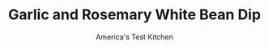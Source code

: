 ---
layout: ../../layouts/MarkdownPostLayout.astro
title: Garlic and Rosemary White Bean Dip
author: America's Test Kitchen
pubDate: 2023-03-15
description: "What are the secrets to transforming a can of humble white beans into an elegant appetizer? The food processor and some key mix-ins."
image_url: https://res.cloudinary.com/hksqkdlah/image/upload/ar_1:1,c_fill,dpr_2.0,f_auto,fl_lossy.progressive.strip_profile,g_faces:auto,q_auto:low,w_344/33934_sfs-white-bean-dip-29
tags: ["Appetizers","Beans","Sauces"]
calories: 970
protein: 6
carbohydrates: 18
fats: 
fiber: 4
ingredients: ["1 (15-ounce) can, cannellini beans, rinsed","1/4 cup, extra-virgin olive oil","2 tablespoons, water","2 teaspoons, lemon juice","1 teaspoon, minced fresh rosemary","1 small, garlic clove, minced","1/4 teaspoon, table salt","1/4 teaspoon, black pepper","Pinch, cayenne pepper"]
serves: 5
time: "10 minutes, plus 30 minutes resting"
instructions: ["Process beans, 3 tablespoons oil, water, lemon juice, rosemary, garlic, 1/4 teaspoon salt, 1/4 teaspoon pepper, and cayenne in food processor until smooth, about 45 seconds, scraping down sides of bowl as needed.","Transfer to serving bowl, cover, and let stand at room temperature for at least 30 minutes. Season with salt and pepper to taste. Drizzle with remaining 1 tablespoon oil and serve."]
nutrition: ["393 mg Potassium","78 mg Phosphorus","64 mg Calcium","2 mg Iron","44 mg Magnesium","121 mg Sodium","11 g Fat","7 g Monounsaturated","1 g Polyunsaturated","1 g Saturated","4 g Fiber","55 µg Folate (food)","9 µg Vitamin K","67 g Water","18 g Carbs","55 µg Folate equivalent (total)","6 g Protein","2 mg Vitamin E","194 kcal Energy","970 calories"]
notes: "Serve this dip with slices of toasted baguette or tortilla chips, or use it as a spread for sandwiches. You can make the dip up to 24 hours in advance, but wait to drizzle it with oil until right before serving."
---